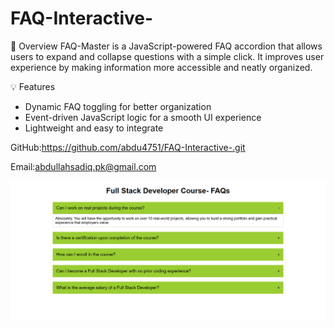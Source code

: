 # FAQ-Interactive-
🚀 Overview
FAQ-Master is a JavaScript-powered FAQ accordion that allows users to expand and collapse questions with a simple click. It improves user experience by making information more accessible and neatly organized.

💡 Features
- Dynamic FAQ toggling for better organization
- Event-driven JavaScript logic for a smooth UI experience
- Lightweight and easy to integrate

 GitHub:https://github.com/abdu4751/FAQ-Interactive-.git
 
 Email:abdullahsadiq.pk@gmail.com
 
![FAQ-Master Preview](https://github.com/abdu4751/FAQ-Interactive-/blob/1bc86483d1ca6ef6acdba6c776f4a66240143123/FAQProject.PNG)


